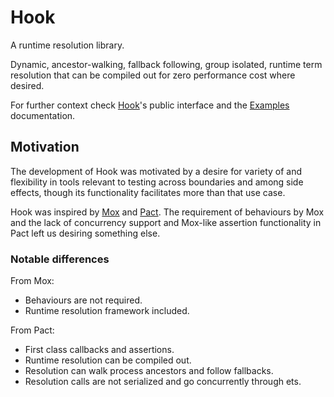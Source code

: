 # Hook

A runtime resolution library.

Dynamic, ancestor-walking, fallback following, group isolated, runtime term resolution that can be
compiled out for zero performance cost where desired.

For further context check [Hook](https://hexdocs.pm/hook)'s public interface and the
[Examples](docs/examples.md) documentation.

## Motivation

The development of Hook was motivated by a desire for variety of and flexibility in tools relevant
to testing across boundaries and among side effects, though its functionality facilitates more
than that use case.

Hook was inspired by [Mox](https://github.com/dashbitco/mox) and
[Pact](https://github.com/BlakeWilliams/pact). The requirement of behaviours by Mox and the lack
of concurrency support and Mox-like assertion functionality in Pact left us desiring something
else.

### Notable differences

From Mox:

- Behaviours are not required.
- Runtime resolution framework included.

From Pact:

- First class callbacks and assertions.
- Runtime resolution can be compiled out.
- Resolution can walk process ancestors and follow fallbacks.
- Resolution calls are not serialized and go concurrently through ets.
